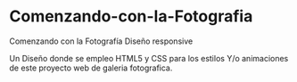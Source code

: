 # Comenzando-con-la-Fotografia
Comenzando con la Fotografía Diseño responsive

Un Diseño donde se empleo HTML5 y CSS para los estilos  Y/o animaciones de este proyecto web de galeria fotografica.
